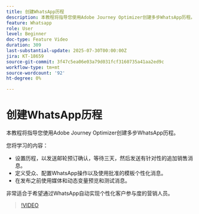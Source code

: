 ```yaml
---
title: 创建WhatsApp历程
description: 本教程将指导您使用Adobe Journey Optimizer创建多步WhatsApp历程。
feature: Whatsapp
role: User
level: Beginner
doc-type: Feature Video
duration: 309
last-substantial-update: 2025-07-30T00:00:00Z
jira: KT-18659
source-git-commit: 3f47c5ea06e03a79d031fcf3160735a41aa2ed9c
workflow-type: tm+mt
source-wordcount: '92'
ht-degree: 0%

---
```



# 创建WhatsApp历程

本教程将指导您使用Adobe Journey Optimizer创建多步WhatsApp历程。

您将学习的内容：

* 设置历程，以发送邮轮预订确认，等待三天，然后发送有针对性的追加销售消息。
* 定义受众、配置WhatsApp操作以及使用批准的模板个性化消息。
* 在发布之前使用媒体和动态变量预览和测试消息。

非常适合于希望通过WhatsApp自动实现个性化客户参与度的营销人员。

>[!VIDEO](https://video.tv.adobe.com/v/3470292/?learn=on&enablevpops&captions=chi_hans)

